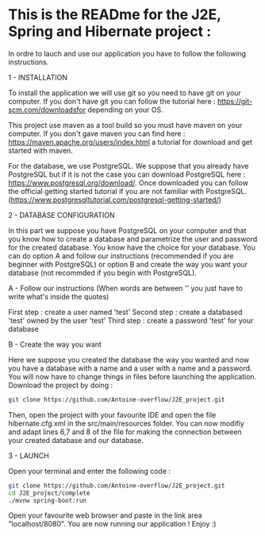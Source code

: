 # This is the READme for the J2E, Spring and Hibernate project :

In ordre to lauch and use our application you have to follow the following instructions.

1 - INSTALLATION

To install the application we will use git so you need to have git on your computer. If you don't have git you can follow the tutorial here : https://git-scm.com/downloadsfor 
depending on your OS.

This project use maven as a tool build so you must have maven on your computer. If you don't gave maven you can find here : https://maven.apache.org/users/index.html a tutorial
for download and get started with maven.

For the database, we use PostgreSQL. We suppose that you already have PostgreSQL but if it is not the case you can download PostgreSQL here : https://www.postgresql.org/download/.
Once downloaded you can follow the official getting started tutorial if you are not familiar with PostgreSQL. (https://www.postgresqltutorial.com/postgresql-getting-started/)

2 - DATABASE CONFIGURATION

In this part we suppose you have PostgreSQL on your computer and that you know how to create a database and parametrize the user and password for the created database. You know
have the choice for your database. You can do option A and follow our instructions (recommended if you are beginner with PostgreSQL) or option B and create the way you want 
your database (not recommded if you begin with PostgreSQL).

  A - Follow our instructions
    (When words are between '' you just have to write what's inside the quotes)
    
  First step : create a user named 'test'
  Second step : create a databased 'test' owned by the user 'test'
  Third step : create a password 'test' for your database
  
  B - Create the way you want
  
  Here we suppose you created the database the way you wanted and now you have a database with a name and a user with a name and a password. You will now have to change
  things in files before launching the application. Download the project by doing :
  ```bash
  git clone https://github.com/Antoine-overflow/J2E_project.git
  ```
  Then, open the project with your favourite IDE and open the file hibernate.cfg.xml in the src/main/resources folder. You can now modifiy and adapt lines 6,7 and 8 of the file
  for making the connection between your created database and our database.

3 - LAUNCH 

Open your terminal and enter the following code : 
```bash
git clone https://github.com/Antoine-overflow/J2E_project.git
cd J2E_project/complete
./mvnw spring-boot:run
```

Open your favourite web browser and paste in the link area "localhost/8080". You are now running our application ! Enjoy :) 
